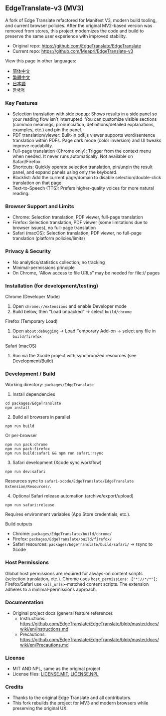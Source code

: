 ## EdgeTranslate-v3 (MV3)

A fork of Edge Translate refactored for Manifest V3, modern build tooling, and current browser policies. After the original MV2-based version was removed from stores, this project modernizes the code and build to preserve the same user experience with improved stability.

- Original repo: https://github.com/EdgeTranslate/EdgeTranslate
- Current repo: https://github.com/Meapri/EdgeTranslate-v3

View this page in other languages:
- [简体中文](./docs/README_CN.md)
- [繁體中文](./docs/README_TW.md)
- [日本語](./docs/README_JA.md)
- [한국어](./docs/README_KO.md)

### Key Features
- Selection translation with side popup: Shows results in a side panel so your reading flow isn’t interrupted. You can customize visible sections (common meanings, pronunciation, definitions/detailed explanations, examples, etc.) and pin the panel.
- PDF translation/viewer: Built-in pdf.js viewer supports word/sentence translation within PDFs. Page dark mode (color inversion) and UI tweaks improve readability.
- Full-page translation (Chrome only): Trigger from the context menu when needed. It never runs automatically. Not available on Safari/Firefox.
- Shortcuts: Quickly operate selection translation, pin/unpin the result panel, and expand panels using only the keyboard.
- Blacklist: Add the current page/domain to disable selection/double-click translation on that page.
- Text-to-Speech (TTS): Prefers higher-quality voices for more natural reading.

### Browser Support and Limits
- Chrome: Selection translation, PDF viewer, full-page translation
- Firefox: Selection translation, PDF viewer (some limitations due to browser issues), no full-page translation
- Safari (macOS): Selection translation, PDF viewer, no full-page translation (platform policies/limits)

### Privacy & Security
- No analytics/statistics collection; no tracking
- Minimal-permissions principle
- On Chrome, “Allow access to file URLs” may be needed for file:// pages

### Installation (for development/testing)
Chrome (Developer Mode)
1) Open `chrome://extensions` and enable Developer mode
2) Build below, then “Load unpacked” → select `build/chrome`

Firefox (Temporary Load)
1) Open `about:debugging` → Load Temporary Add-on → select any file in `build/firefox`

Safari (macOS)
1) Run via the Xcode project with synchronized resources (see Development/Build)

### Development / Build
Working directory: `packages/EdgeTranslate`

1) Install dependencies
```
cd packages/EdgeTranslate
npm install
```

2) Build all browsers in parallel
```
npm run build
```
Or per-browser
```
npm run pack:chrome
npm run pack:firefox
npm run build:safari && npm run safari:rsync
```

3) Safari development (Xcode sync workflow)
```
npm run dev:safari
```
Resources sync to `safari-xcode/EdgeTranslate/EdgeTranslate Extension/Resources/`.

4) Optional Safari release automation (archive/export/upload)
```
npm run safari:release
```
Requires environment variables (App Store credentials, etc.).

Build outputs
- Chrome: `packages/EdgeTranslate/build/chrome/`
- Firefox: `packages/EdgeTranslate/build/firefox/`
- Safari resources: `packages/EdgeTranslate/build/safari/` → rsync to Xcode

### Host Permissions
Global host permissions are required for always-on content scripts (selection translation, etc.). Chrome uses `host_permissions: ["*://*/*"]`; Firefox/Safari use `<all_urls>`-matched content scripts. The extension adheres to a minimal-permissions approach.

 

### Documentation
- Original project docs (general feature reference):
  - Instructions: https://github.com/EdgeTranslate/EdgeTranslate/blob/master/docs/wiki/en/Instructions.md
  - Precautions: https://github.com/EdgeTranslate/EdgeTranslate/blob/master/docs/wiki/en/Precautions.md

### License
- MIT AND NPL, same as the original project
- License files: [LICENSE.MIT](./LICENSE.MIT), [LICENSE.NPL](./LICENSE.NPL)

### Credits
- Thanks to the original Edge Translate and all contributors.
- This fork rebuilds the project for MV3 and modern browsers while preserving the original UX.
